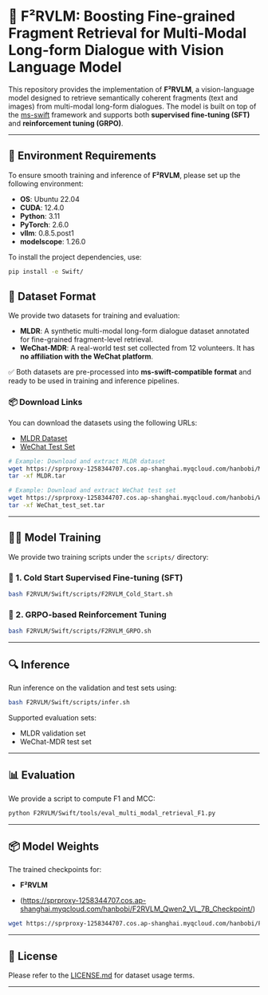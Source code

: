 
# 📌 F²RVLM: Boosting Fine-grained Fragment Retrieval for Multi-Modal Long-form Dialogue with Vision Language Model

This repository provides the implementation of **F²RVLM**, a vision-language model designed to retrieve semantically coherent fragments (text and images) from multi-modal long-form dialogues. The model is built on top of the [ms-swift](https://github.com/modelscope/swift) framework and supports both **supervised fine-tuning (SFT)** and **reinforcement tuning (GRPO)**.

---

## 🔧 Environment Requirements

To ensure smooth training and inference of **F²RVLM**, please set up the following environment:

- **OS**: Ubuntu 22.04  
- **CUDA**: 12.4.0  
- **Python**: 3.11  
- **PyTorch**: 2.6.0  
- **vllm**: 0.8.5.post1  
- **modelscope**: 1.26.0

To install the project dependencies, use:

```bash
pip install -e Swift/
```

## 📁 Dataset Format

We provide two datasets for training and evaluation:

- **MLDR**: A synthetic multi-modal long-form dialogue dataset annotated for fine-grained fragment-level retrieval.
- **WeChat-MDR**: A real-world test set collected from 12 volunteers. It has **no affiliation with the WeChat platform**.

✅ Both datasets are pre-processed into **ms-swift-compatible format** and ready to be used in training and inference pipelines.


### 📦 Download Links

You can download the datasets using the following URLs:

- [MLDR Dataset](https://sprproxy-1258344707.cos.ap-shanghai.myqcloud.com/hanbobi/MLDR.tar)
- [WeChat Test Set](https://sprproxy-1258344707.cos.ap-shanghai.myqcloud.com/hanbobi/WeChat_test_set.tar)

```bash
# Example: Download and extract MLDR dataset
wget https://sprproxy-1258344707.cos.ap-shanghai.myqcloud.com/hanbobi/MLDR.tar
tar -xf MLDR.tar

# Example: Download and extract WeChat test set
wget https://sprproxy-1258344707.cos.ap-shanghai.myqcloud.com/hanbobi/WeChat_test_set.tar
tar -xf WeChat_test_set.tar
```

---

## 🏋️‍♂️ Model Training

We provide two training scripts under the `scripts/` directory:

### 🔹 1. Cold Start Supervised Fine-tuning (SFT)

```bash
bash F2RVLM/Swift/scripts/F2RVLM_Cold_Start.sh
```

### 🔹 2. GRPO-based Reinforcement Tuning

```bash
bash F2RVLM/Swift/scripts/F2RVLM_GRPO.sh
```

---

## 🔍 Inference

Run inference on the validation and test sets using:

```bash
bash F2RVLM/Swift/scripts/infer.sh
```

Supported evaluation sets:

- MLDR validation set
- WeChat-MDR test set

---

## 📊 Evaluation

We provide a script to compute F1 and MCC:

```bash
python F2RVLM/Swift/tools/eval_multi_modal_retrieval_F1.py
```

---

## 📦 Model Weights

The trained checkpoints for:

- **F²RVLM**

- (https://sprproxy-1258344707.cos.ap-shanghai.myqcloud.com/hanbobi/F2RVLM_Qwen2_VL_7B_Checkpoint/)

```bash
wget https://sprproxy-1258344707.cos.ap-shanghai.myqcloud.com/hanbobi/F2RVLM_Qwen2_VL_7B_Checkpoint/
```


---

## 📄 License

Please refer to the [LICENSE.md](./LICENSE.md) for dataset usage terms.

---
